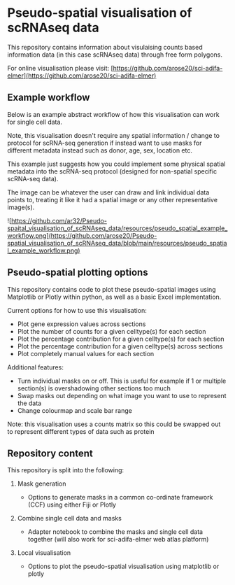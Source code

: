 # Pseudo-spatial visualisation of scRNAseq data

This repository contains information about visulaising counts based information data (in this case scRNAseq data) through free form polygons.

For online visualisation please visit: [https://github.com/arose20/sci-adifa-elmer](https://github.com/arose20/sci-adifa-elmer)

## Example workflow

Below is an example abstract workflow of how this visualisation can work for single cell data.

Note, this visualisation doesn't require any spatial information / change to protocol for scRNA-seq generation if instead want to use masks for different metadata instead such as donor, age, sex, location etc. 

This example just suggests how you could implement some physical spatial metadata into the scRNA-seq protocol (designed for non-spatial specific scRNA-seq data).

The image can be whatever the user can draw and link individual data points to, treating it like it had a spatial image or any other representative image(s).

![https://github.com/ar32/Pseudo-spaital_visualisation_of_scRNAseq_data/resources/pseudo_spatial_example_workflow.png](https://github.com/arose20/Pseudo-spatial_visualisation_of_scRNAseq_data/blob/main/resources/pseudo_spatial_example_workflow.png)

## Pseudo-spatial plotting options

This repository contains code to plot these pseudo-spatial images using Matplotlib or Plotly within python, as well as a basic Excel implementation.

Current options for how to use this visualisation:
- Plot gene expression values across sections
- Plot the number of counts for a given celltype(s) for each section
- Plot the percentage contribution for a given celltype(s) for each section
- Plot the percentage contribution for a given celltype(s) across sections
- Plot completely manual values for each section

Additional features:
- Turn individual masks on or off. This is useful for example if 1 or multiple section(s) is overshadowing other sections too much
- Swap masks out depending on what image you want to use to represent the data
- Change colourmap and scale bar range

Note: this visualisation uses a counts matrix so this could be swapped out to represent different types of data such as protein

## Repository content
This repository is split into the following:
1. Mask generation
    - Options to generate masks in a common co-ordinate framework (CCF) using either Fiji or Plotly
      
2. Combine single cell data and masks
    - Adapter notebook to combine the masks and single cell data together (will also work for sci-adifa-elmer web atlas platform)
      
3. Local visualisation
    - Options to plot the pseudo-spatial visualisation using matplotlib or plotly


